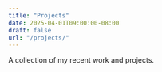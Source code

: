 ```yaml
---
title: "Projects"
date: 2025-04-01T09:00:00-08:00
draft: false
url: "/projects/"
---
```


A collection of my recent work and projects.
